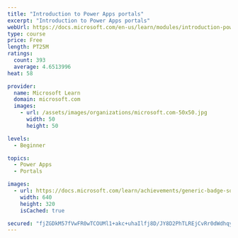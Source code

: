 ```yaml
---
title: "Introduction to Power Apps portals"
excerpt: "Introduction to Power Apps portals"
webUrl: https://docs.microsoft.com/en-us/learn/modules/introduction-power-apps-portals/
type: course
price: Free
length: PT25M
ratings:
  count: 393
  average: 4.6513996
heat: 58

provider:
  name: Microsoft Learn
  domain: microsoft.com
  images:
    - url: /assets/images/organizations/microsoft.com-50x50.jpg
      width: 50
      height: 50

levels:
  - Beginner

topics:
  - Power Apps
  - Portals

images:
  - url: https://docs.microsoft.com/learn/achievements/generic-badge-social.png
    width: 640
    height: 320
    isCached: true

secured: "fjZGDkM57fVwFR0wTCOUMl1+akc+uhaIlfj8D/JY8D2PhTLREjCvRr0dWdhqyfEn0uIIpuBZyoc4ThqA7g6ADk3LbzXNysqlM7OwJjEltjWx2eoFz+s5eoCBnTB5GwHCGvbXOaf7IVaDUUgn0rQgX4SlGT4R4ILbCRSrRwuQU8fz3vQLC/Z8va9yPC/+j0qH5l3HQtrTzgcAJ6PA52WF0m2yM9etFV9bld2CHHqBnqYExcjMsvNYM8kH/G5HEYq25WuP6oAcOy9C0AJfYH+AoRzLciS0V9fDjsnD92QEC/VPy80K0hotF/zZokiU73OFi0VBqhQOOAb9VMWC7NSBsm7NblXbQot59dmlSx4suEViLAlgA+jVExrj6PZqc+WiK2MIgcvj5rTyRFKFRAId71nlLZV84F55xdUlB0NNIso=;b6o/sY4YVfZVollssILfOw=="
---
```


